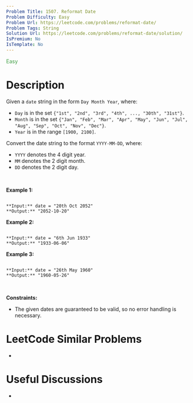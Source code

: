 ```yaml
---
Problem Title: 1507. Reformat Date
Problem Difficulty: Easy
Problem Url: https://leetcode.com/problems/reformat-date/
Problem Tags: String
Solution Url: https://leetcode.com/problems/reformat-date/solution/
IsPremium: No
IsTemplate: No
---
```


<span style="color: rgb(67, 160, 71);">Easy</span>

# Description

Given a `date` string in the form `Day Month Year`, where:


* `Day` is in the set `{"1st", "2nd", "3rd", "4th", ..., "30th", "31st"}`.
* `Month` is in the set `{"Jan", "Feb", "Mar", "Apr", "May", "Jun", "Jul", "Aug", "Sep", "Oct", "Nov", "Dec"}`.
* `Year` is in the range `[1900, 2100]`.


Convert the date string to the format `YYYY-MM-DD`, where:


* `YYYY` denotes the 4 digit year.
* `MM` denotes the 2 digit month.
* `DD` denotes the 2 digit day.


 


**Example 1:**



```

**Input:** date = "20th Oct 2052"
**Output:** "2052-10-20"

```

**Example 2:**



```

**Input:** date = "6th Jun 1933"
**Output:** "1933-06-06"

```

**Example 3:**



```

**Input:** date = "26th May 1960"
**Output:** "1960-05-26"

```

 


**Constraints:**


* The given dates are guaranteed to be valid, so no error handling is necessary.




# LeetCode Similar Problems

- []()

# Useful Discussions

- []()
